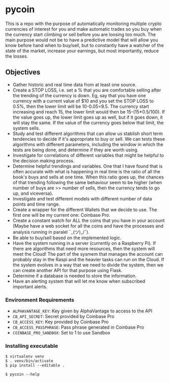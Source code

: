 # pycoin

This is a repo with the purpose of automatically monitoring multiple crypto currencies of interest for you and make automatic trades so you buy when the currency start climbing or sell before you are loosing too much. The main purpose would not be to have a predictive model that will allow you know before hand when to buy/sell, but to constantly have a watcher of the state of the market, increase your earnings, but most importantly, reduce the losses.

## Objectives

- Gather historic and real time data from at least one source.
- Create a STOP LOSS, i.e. set a % that you are comfortable selling after the trending of the currency is down. Eg, say that you have one currency with a current value of $10 and you set the STOP LOSS to 0.5%, then the lower limit will be 10-0.05=9.5. The currency start increasing and reach 15, the lower limit would then be 15-(15*0.5/100). If the value goes up, the lower limit goes up as well, but if it goes down, it will stay the same. If the value of the currency goes below that limit, the system sells.
- Study and test different algorithms that can allow us stablish short term tendencies to decide if it's appropriate to buy or sell. We can tests these algorithms with different parameters, including the window in which the tests are being done, and determine if they are worth using.
- Investigate for correlations of different variables that might be helpful to the decision making process.
- Determine helpful trendings and variables. One that I have found that is often accurate with what is happening in real time is the ratio of all the book's buys and sells at one time. When this ratio goes up, the chances of that trending following the same behaviour seem to be higher (when number of buys are >> number of sells, then the currency tends to go up, and viceversa).
- Investigate and test different models with different number of data points and time range.
- Create a wrapper for the different Wallets that we decide to use. The first one will be my current one: Coinbase Pro.
- Create a constant watch for ALL the coins that you have in your account (Maybe have a web socket for all the coins and have the processes and analysis running in paralel ¯\_(ツ)_/¯).
- Be able to buy/sell based on the implemented logic.
- Have the system running in a server (currently on a Raspberry Pi). If there are algorithms that need more resources, then the system will meet the Cloud! The part of the sysmem that manages the account can probably stay in the Raspi and the heavier tasks can run on the Cloud. If the system evolves in a way that we need to divide the system, then we can create another API for that purpose using Flask.
- Determine if a database is needed to store the information.
- Have an alerting system that will let me know when subscribed important alerts.


### Environment Requirements

- `ALPHAVANTAGE_KEY`: Key given by AlphaVantage to access to the API
- `CB_API_SECRET`: Secret provided by Coinbase Pro
- `CB_ACCESS_KEY`: Key provided by Coinbase Pro
- `CB_ACCESS_PASSPHRASE`: Pass phrase generated in Coinbase Pro
- `COINBASE_PRO_SANDBOX`: Set to 1 to use Sandbox

### Installing executable

```
$ virtualenv venv
$ . venv/bin/activate
$ pip install --editable .

$ pycoin --help
```
